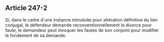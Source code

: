 Article 247-2
----
Si, dans le cadre d'une instance introduite pour altération définitive du lien
conjugal, le défendeur demande reconventionnellement le divorce pour faute, le
demandeur peut invoquer les fautes de son conjoint pour modifier le fondement de
sa demande.
